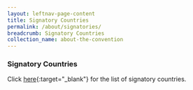 ```yaml
---
layout: leftnav-page-content
title: Signatory Countries
permalink: /about/signatories/
breadcrumb: Signatory Countries
collection_name: about-the-convention
---
```


### **Signatory Countries**

Click [here](https://uncitral.un.org/en/texts/mediation/conventions/international_settlement_agreements/status){:target="_blank"} for the list of signatory countries.

